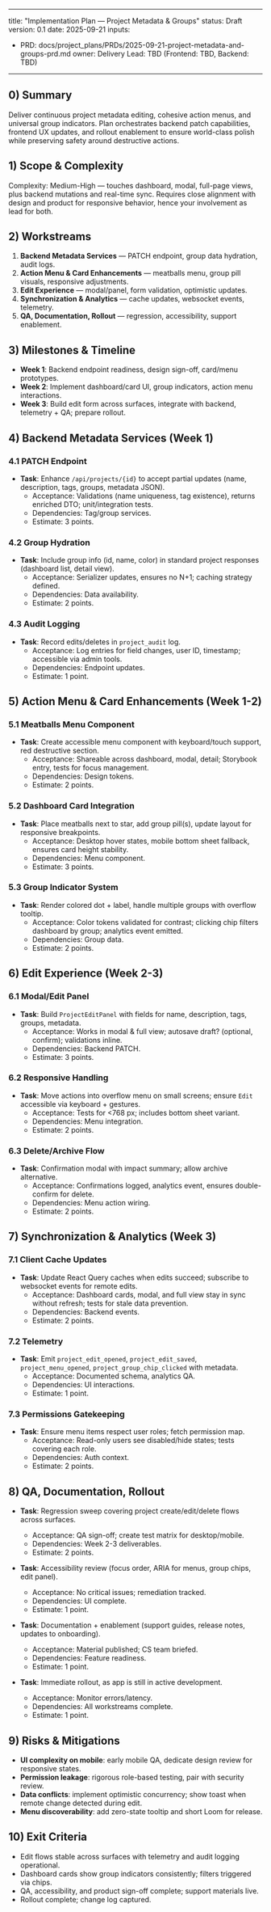 ---
title: "Implementation Plan — Project Metadata & Groups"
status: Draft
version: 0.1
date: 2025-09-21
inputs:
  - PRD: docs/project_plans/PRDs/2025-09-21-project-metadata-and-groups-prd.md
owner: Delivery Lead: TBD (Frontend: TBD, Backend: TBD)
-----------------------------------------------------------------------------------

## 0) Summary

Deliver continuous project metadata editing, cohesive action menus, and universal group indicators. Plan orchestrates backend patch capabilities, frontend UX updates, and rollout enablement to ensure world-class polish while preserving safety around destructive actions.

## 1) Scope & Complexity

Complexity: Medium-High — touches dashboard, modal, full-page views, plus backend mutations and real-time sync. Requires close alignment with design and product for responsive behavior, hence your involvement as lead for both.

## 2) Workstreams

1. **Backend Metadata Services** — PATCH endpoint, group data hydration, audit logs.
2. **Action Menu & Card Enhancements** — meatballs menu, group pill visuals, responsive adjustments.
3. **Edit Experience** — modal/panel, form validation, optimistic updates.
4. **Synchronization & Analytics** — cache updates, websocket events, telemetry.
5. **QA, Documentation, Rollout** — regression, accessibility, support enablement.

## 3) Milestones & Timeline

- **Week 1**: Backend endpoint readiness, design sign-off, card/menu prototypes.
- **Week 2**: Implement dashboard/card UI, group indicators, action menu interactions.
- **Week 3**: Build edit form across surfaces, integrate with backend, telemetry + QA; prepare rollout.

## 4) Backend Metadata Services (Week 1)

### 4.1 PATCH Endpoint
- **Task**: Enhance `/api/projects/{id}` to accept partial updates (name, description, tags, groups, metadata JSON).
  - Acceptance: Validations (name uniqueness, tag existence), returns enriched DTO; unit/integration tests.
  - Dependencies: Tag/group services.
  - Estimate: 3 points.

### 4.2 Group Hydration
- **Task**: Include group info (id, name, color) in standard project responses (dashboard list, detail view).
  - Acceptance: Serializer updates, ensures no N+1; caching strategy defined.
  - Dependencies: Data availability.
  - Estimate: 2 points.

### 4.3 Audit Logging
- **Task**: Record edits/deletes in `project_audit` log.
  - Acceptance: Log entries for field changes, user ID, timestamp; accessible via admin tools.
  - Dependencies: Endpoint updates.
  - Estimate: 1 point.

## 5) Action Menu & Card Enhancements (Week 1-2)

### 5.1 Meatballs Menu Component
- **Task**: Create accessible menu component with keyboard/touch support, red destructive section.
  - Acceptance: Shareable across dashboard, modal, detail; Storybook entry, tests for focus management.
  - Dependencies: Design tokens.
  - Estimate: 2 points.

### 5.2 Dashboard Card Integration
- **Task**: Place meatballs next to star, add group pill(s), update layout for responsive breakpoints.
  - Acceptance: Desktop hover states, mobile bottom sheet fallback, ensures card height stability.
  - Dependencies: Menu component.
  - Estimate: 3 points.

### 5.3 Group Indicator System
- **Task**: Render colored dot + label, handle multiple groups with overflow tooltip.
  - Acceptance: Color tokens validated for contrast; clicking chip filters dashboard by group; analytics event emitted.
  - Dependencies: Group data.
  - Estimate: 2 points.

## 6) Edit Experience (Week 2-3)

### 6.1 Modal/Edit Panel
- **Task**: Build `ProjectEditPanel` with fields for name, description, tags, groups, metadata.
  - Acceptance: Works in modal & full view; autosave draft? (optional, confirm); validations inline.
  - Dependencies: Backend PATCH.
  - Estimate: 3 points.

### 6.2 Responsive Handling
- **Task**: Move actions into overflow menu on small screens; ensure `Edit` accessible via keyboard + gestures.
  - Acceptance: Tests for <768 px; includes bottom sheet variant.
  - Dependencies: Menu integration.
  - Estimate: 2 points.

### 6.3 Delete/Archive Flow
- **Task**: Confirmation modal with impact summary; allow archive alternative.
  - Acceptance: Confirmations logged, analytics event, ensures double-confirm for delete.
  - Dependencies: Menu action wiring.
  - Estimate: 2 points.

## 7) Synchronization & Analytics (Week 3)

### 7.1 Client Cache Updates
- **Task**: Update React Query caches when edits succeed; subscribe to websocket events for remote edits.
  - Acceptance: Dashboard cards, modal, and full view stay in sync without refresh; tests for stale data prevention.
  - Dependencies: Backend events.
  - Estimate: 2 points.

### 7.2 Telemetry
- **Task**: Emit `project_edit_opened`, `project_edit_saved`, `project_menu_opened`, `project_group_chip_clicked` with metadata.
  - Acceptance: Documented schema, analytics QA.
  - Dependencies: UI interactions.
  - Estimate: 1 point.

### 7.3 Permissions Gatekeeping
- **Task**: Ensure menu items respect user roles; fetch permission map.
  - Acceptance: Read-only users see disabled/hide states; tests covering each role.
  - Dependencies: Auth context.
  - Estimate: 2 points.

## 8) QA, Documentation, Rollout

- **Task**: Regression sweep covering project create/edit/delete flows across surfaces.
  - Acceptance: QA sign-off; create test matrix for desktop/mobile.
  - Dependencies: Week 2-3 deliverables.
  - Estimate: 2 points.

- **Task**: Accessibility review (focus order, ARIA for menus, group chips, edit panel).
  - Acceptance: No critical issues; remediation tracked.
  - Dependencies: UI complete.
  - Estimate: 1 point.

- **Task**: Documentation + enablement (support guides, release notes, updates to onboarding).
  - Acceptance: Material published; CS team briefed.
  - Dependencies: Feature readiness.
  - Estimate: 1 point.

- **Task**: Immediate rollout, as app is still in active development.
  - Acceptance: Monitor errors/latency.
  - Dependencies: All workstreams complete.
  - Estimate: 1 point.

## 9) Risks & Mitigations

- **UI complexity on mobile**: early mobile QA, dedicate design review for responsive states.
- **Permission leakage**: rigorous role-based testing, pair with security review.
- **Data conflicts**: implement optimistic concurrency; show toast when remote change detected during edit.
- **Menu discoverability**: add zero-state tooltip and short Loom for release.

## 10) Exit Criteria

- Edit flows stable across surfaces with telemetry and audit logging operational.
- Dashboard cards show group indicators consistently; filters triggered via chips.
- QA, accessibility, and product sign-off complete; support materials live.
- Rollout complete; change log captured.
